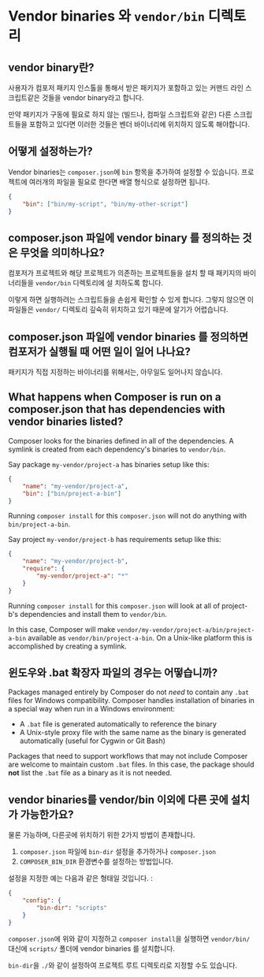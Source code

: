
# Vendor binaries 와 `vendor/bin` 디렉토리

## vendor binary란?

사용자가 컴포저 패키지 인스톨을 통해서 받은 패키지가 포함하고 있는 커맨드 라인 스크립트같은 것들을 vendor binary라고 합니다. 

만약 패키지가 구동에 필요로 하지 않는 (빌드나, 컴파일 스크립트와 같은) 다른 스크립트들을 포함하고 있다면 이러한 것들은 벤더 바이너리에 위치하지 않도록 해야합니다. 


## 어떻게 설정하는가?

Vendor binaries는 `composer.json`에 `bin` 항목을 추가하여 설정할 수 있습니다. 프로젝트에 여러개의 파일을 필요로 한다면 배열 형식으로 설정하면 됩니다. 

```json
{
    "bin": ["bin/my-script", "bin/my-other-script"]
}
```

## composer.json 파일에 vendor binary 를 정의하는 것은 무엇을 의미하나요?

컴포저가 프로젝트와 해당 프로젝트가 의존하는 프로젝트들을 설치 할 때 패키지의 바이너리들을 `vendor/bin` 디렉토리에 설
치하도록 합니다. 

이렇게 하면 실행하려는 스크립트들을 손쉽게 확인할 수 있게 합니다. 그렇지 않으면 이 파일들은 `vendor/` 디렉토리 깊숙히 위치하고 있기 때문에 알기가 어렵습니다. 


## composer.json 파일에 vendor binaries 를 정의하면 컴포저가 실행될 때 어떤 일이 일어 나나요?

패키지가 직접 지정하는 바이너리를 위해서는, 아무일도 일어나지 않습니다.


## What happens when Composer is run on a composer.json that has dependencies with vendor binaries listed?

Composer looks for the binaries defined in all of the dependencies. A
symlink is created from each dependency's binaries to `vendor/bin`.

Say package `my-vendor/project-a` has binaries setup like this:

```json
{
    "name": "my-vendor/project-a",
    "bin": ["bin/project-a-bin"]
}
```

Running `composer install` for this `composer.json` will not do
anything with `bin/project-a-bin`.

Say project `my-vendor/project-b` has requirements setup like this:

```json
{
    "name": "my-vendor/project-b",
    "require": {
        "my-vendor/project-a": "*"
    }
}
```

Running `composer install` for this `composer.json` will look at
all of project-b's dependencies and install them to `vendor/bin`.

In this case, Composer will make `vendor/my-vendor/project-a/bin/project-a-bin`
available as `vendor/bin/project-a-bin`. On a Unix-like platform
this is accomplished by creating a symlink.


## 윈도우와 .bat 확장자 파일의 경우는 어떻습니까?

Packages managed entirely by Composer do not *need* to contain any
`.bat` files for Windows compatibility. Composer handles installation
of binaries in a special way when run in a Windows environment:

 * A `.bat` file is generated automatically to reference the binary
 * A Unix-style proxy file with the same name as the binary is generated
   automatically (useful for Cygwin or Git Bash)

Packages that need to support workflows that may not include Composer
are welcome to maintain custom `.bat` files. In this case, the package
should **not** list the `.bat` file as a binary as it is not needed.


## vendor binaries를 vendor/bin 이외에 다른 곳에 설치가 가능한가요?

물론 가능하며, 다른곳에 위치하기 위한 2가지 방법이 존재합니다. 

 1. `composer.json` 파일에 `bin-dir` 설정을 추가하거나 `composer.json`
 1. `COMPOSER_BIN_DIR` 환경변수를 설정하는 방법입니다. 

설정을 지정한 예는 다음과 같은 형태일 것입니다. :

```json
{
    "config": {
        "bin-dir": "scripts"
    }
}
```

`composer.json`에 위와 같이 지정하고 `composer install`을 실행하면 `vendor/bin/` 대신에 `scripts/` 폴더에 vendor binaries 를 설치합니다. 

`bin-dir`을 `./`와 같이 설정하여 프로젝트 루트 디렉토리로 지정할 수도 있습니다. 
